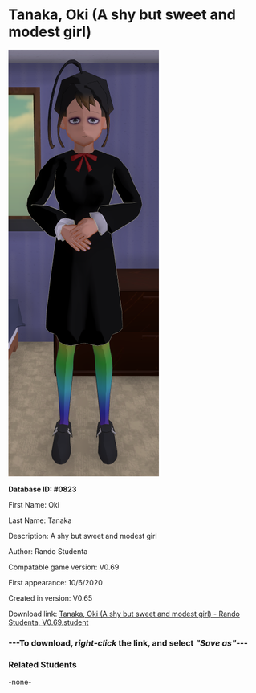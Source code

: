 # Tanaka, Oki (A shy but sweet and modest girl)

<img src="../../Files/Images/Tanaka, Oki (A shy but sweet and modest girl).png" title="Tanaka, Oki (A shy but sweet and modest girl) - Rando Studenta, V0.69">

**Database ID: #0823**

First Name: Oki

Last Name: Tanaka

Description: A shy but sweet and modest girl

Author: Rando Studenta

Compatable game version: V0.69

First appearance: 10/6/2020

Created in version: V0.65

Download link: <a href="https://raw.githubusercontent.com/Arbiter1223/Daigaku-Gurashi-Custom-Students/master/Files/Student%20Files/Tanaka%2C%20Oki%20(A%20shy%20but%20sweet%20and%20modest%20girl)%20-%20Rando%20Studenta%2C%20V0.69.student">Tanaka, Oki (A shy but sweet and modest girl) - Rando Studenta, V0.69.student</a>

### ---**To download, _right-click_ the link, and select _"Save as"_**---

### Related Students

-none-

